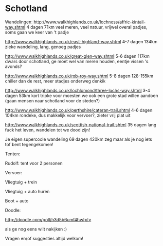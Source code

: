 # Schotland

Wandelingen:
http://www.walkhighlands.co.uk/lochness/affric-kintail-way.shtml	4 dagen		71km		veel meren, veel natuur, vrijwel overal padjes, soms gaan we keer van 't padje

http://www.walkhighlands.co.uk/east-highland-way.shtml			4-7 dagen	134km		zieke wandeling, lang, genoeg padjes

http://www.walkhighlands.co.uk/great-glen-way.shtml			5-6 dagen	117km		dwars door schotland, ge moet wel van meren houden, eentje vissen 's avonds?

http://www.walkhighlands.co.uk/rob-roy-way.shtml			5-8 dagen	128-155km	chiller dan de rest, meer stadjes onderweg denkik

http://www.walkhighlands.co.uk/lochlomond/three-lochs-way.shtml		3-4 dagen	53km		kort tripke voor moesten we ook een grote stad
willen aandoen (gaan mensen naar schotland voor de steden?)

http://www.walkhighlands.co.uk/perthshire/cateran-trail.shtml		4-6 dagen	104km		rondeke, dus makkelijk voor vervoer?, zieter vrij plat uit

http://www.walkhighlands.co.uk/scottish-national-trail.shtml		35 dagen	lang		fuck het leven, wandelen tot we dood zijn!

Je eigen supercoole wandeling						69 dagen	420km		zeg maar als je nog iets tof bent tegengekomen!

Tenten:

Rudolf: tent voor 2 personen

Vervoer:

Vliegtuig + trein

Vliegtuig + auto huren

Boot + auto

Doodle:

http://doodle.com/poll/h3d5b6umf4hwtpty

als ge nog eens wilt nakijken :)

Vragen en/of suggesties altijd welkom!
